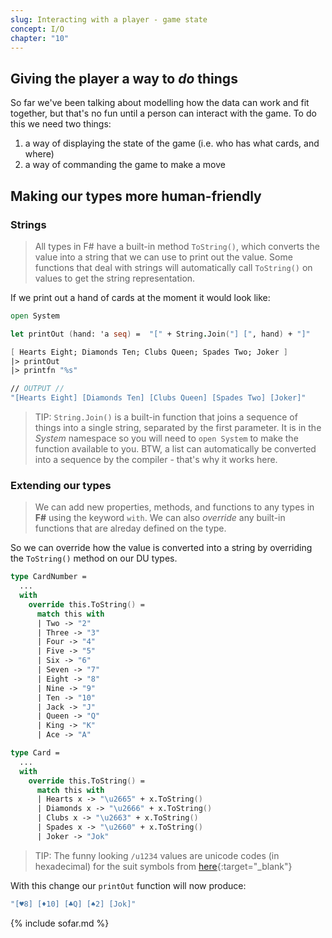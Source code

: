 ```yaml
---
slug: Interacting with a player - game state
concept: I/O
chapter: "10"
---
```

## Giving the player a way to _do_ things
So far we've been talking about modelling how the data can work and fit together, but that's no fun until a person 
can interact with the game.  To do this we need two things:
1. a way of displaying the state of the game (i.e. who has what cards, and where)
1. a way of commanding the game to make a move

## Making our types more human-friendly
### Strings
> All types in F# have a built-in method `ToString()`, which converts the value into a string that we can use to print out the value. 
> Some functions that deal with strings will automatically call `ToString()` on values to get the string representation.

If we print out a hand of cards at the moment it would look like:
```fsharp
open System

let printOut (hand: 'a seq) =  "[" + String.Join("] [", hand) + "]"

[ Hearts Eight; Diamonds Ten; Clubs Queen; Spades Two; Joker ]
|> printOut
|> printfn "%s"

// OUTPUT //
"[Hearts Eight] [Diamonds Ten] [Clubs Queen] [Spades Two] [Joker]"
```
> TIP: `String.Join()` is a built-in function that joins a sequence of things into a single string, separated by the first parameter.  It is in the _System_ namespace so you will need to `open System` to make the function available to you.  BTW, a list can automatically be converted into a sequence by the compiler - that's why it works here.

### Extending our types
> We can add new properties, methods, and functions to any types in __F#__ using the keyword `with`.  We can also _override_ any built-in functions that are alreday defined on the type.

So we can override how the value is converted into a string by overriding the `ToString()` method on our DU types.

```fsharp
type CardNumber =
  ...
  with 
    override this.ToString() = 
      match this with 
      | Two -> "2"
      | Three -> "3"
      | Four -> "4"
      | Five -> "5"
      | Six -> "6"
      | Seven -> "7"
      | Eight -> "8"
      | Nine -> "9"
      | Ten -> "10"
      | Jack -> "J"
      | Queen -> "Q"
      | King -> "K"
      | Ace -> "A"

type Card = 
  ...
  with  
    override this.ToString() = 
      match this with 
      | Hearts x -> "\u2665" + x.ToString()
      | Diamonds x -> "\u2666" + x.ToString()
      | Clubs x -> "\u2663" + x.ToString()
      | Spades x -> "\u2660" + x.ToString()
      | Joker -> "Jok"
```
> TIP:  The funny looking `/u1234` values are unicode codes (in hexadecimal) for the suit symbols from [here](https://www.alt-codes.net/suit-cards.php){:target="_blank"}

With this change our `printOut` function will now produce:
```fsharp
"[♥8] [♦10] [♣Q] [♠2] [Jok]"
```


{% include sofar.md %}